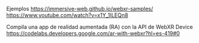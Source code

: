 Ejemplos
https://immersive-web.github.io/webxr-samples/
https://www.youtube.com/watch?v=x1Y_1ILEQn8

Compila una app de realidad aumentada (RA) con la API de WebXR Device
https://codelabs.developers.google.com/ar-with-webxr?hl=es-419#0
